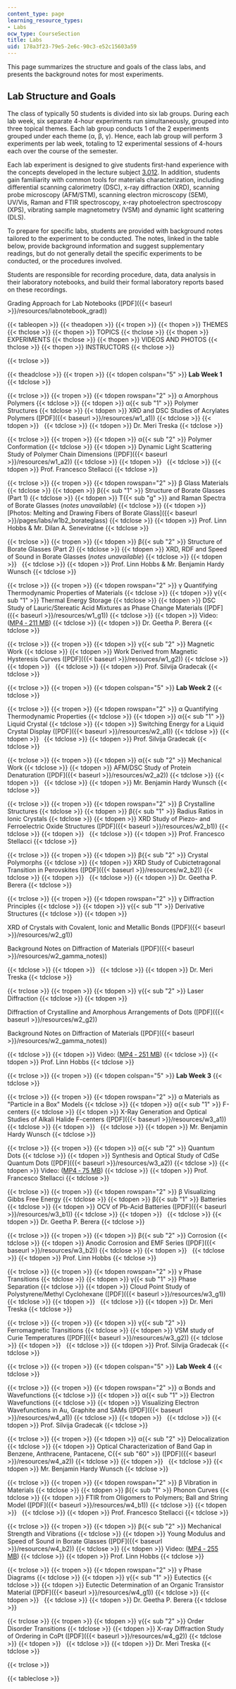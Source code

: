 ```yaml
---
content_type: page
learning_resource_types:
- Labs
ocw_type: CourseSection
title: Labs
uid: 178a3f23-79e5-2e6c-90c3-e52c15603a59
---
```


This page summarizes the structure and goals of the class labs, and presents the background notes for most experiments.

Lab Structure and Goals
-----------------------

The class of typically 50 students is divided into six lab groups. During each lab week, six separate 4-hour experiments run simultaneously, grouped into three topical themes. Each lab group conducts 1 of the 2 experiments grouped under each theme (α, β, γ). Hence, each lab group will perform 3 experiments per lab week, totaling to 12 experimental sessions of 4-hours each over the course of the semester.

Each lab experiment is designed to give students first-hand experience with the concepts developed in the lecture subject [3.012](/courses/3-012-fundamentals-of-materials-science-fall-2005). In addition, students gain familiarity with common tools for materials characterization, including differential scanning calorimetry (DSC), x-ray diffraction (XRD), scanning probe microscopy (AFM/STM), scanning electron microscopy (SEM), UV/Vis, Raman and FTIR spectroscopy, x-ray photoelectron spectroscopy (XPS), vibrating sample magnetometry (VSM) and dynamic light scattering (DLS).

To prepare for specific labs, students are provided with background notes tailored to the experiment to be conducted. The notes, linked in the table below, provide background information and suggest supplementary readings, but do not generally detail the specific experiments to be conducted, or the procedures involved.

Students are responsible for recording procedure, data, data analysis in their laboratory notebooks, and build their formal laboratory reports based on these recordings.

Grading Approach for Lab Notebooks ([PDF]({{< baseurl >}}/resources/labnotebook_grad))

{{< tableopen >}}
{{< theadopen >}}
{{< tropen >}}
{{< thopen >}}
THEMES
{{< thclose >}}
{{< thopen >}}
TOPICS
{{< thclose >}}
{{< thopen >}}
EXPERIMENTS
{{< thclose >}}
{{< thopen >}}
VIDEOS AND PHOTOS
{{< thclose >}}
{{< thopen >}}
INSTRUCTORS
{{< thclose >}}

{{< trclose >}}

{{< theadclose >}}
{{< tropen >}}
{{< tdopen colspan="5" >}}
**Lab Week 1**
{{< tdclose >}}

{{< trclose >}}
{{< tropen >}}
{{< tdopen rowspan="2" >}}
α Amorphous Polymers
{{< tdclose >}}
{{< tdopen >}}
α{{< sub "1" >}} Polymer Structures
{{< tdclose >}}
{{< tdopen >}}
XRD and DSC Studies of Acrylates Polymers ([PDF]({{< baseurl >}}/resources/w1_a1))
{{< tdclose >}}
{{< tdopen >}}
 
{{< tdclose >}}
{{< tdopen >}}
Dr. Meri Treska
{{< tdclose >}}

{{< trclose >}}
{{< tropen >}}
{{< tdopen >}}
α{{< sub "2" >}} Polymer Conformation
{{< tdclose >}}
{{< tdopen >}}
Dynamic Light Scattering Study of Polymer Chain Dimensions ([PDF]({{< baseurl >}}/resources/w1_a2))
{{< tdclose >}}
{{< tdopen >}}
 
{{< tdclose >}}
{{< tdopen >}}
Prof. Francesco Stellacci
{{< tdclose >}}

{{< trclose >}}
{{< tropen >}}
{{< tdopen rowspan="2" >}}
β Glass Materials
{{< tdclose >}}
{{< tdopen >}}
β{{< sub "1" >}} Structure of Borate Glasses (Part 1)
{{< tdclose >}}
{{< tdopen >}}
T{{< sub "g" >}} and Raman Spectra of Borate Glasses (_notes unavailable_)
{{< tdclose >}}
{{< tdopen >}}
[Photos: Melting and Drawing Fibers of Borate Glass]({{< baseurl >}}/pages/labs/w1b2_borateglass)
{{< tdclose >}}
{{< tdopen >}}
Prof. Linn Hobbs & Mr. Dilan A. Seneviratne
{{< tdclose >}}

{{< trclose >}}
{{< tropen >}}
{{< tdopen >}}
β{{< sub "2" >}} Structure of Borate Glasses (Part 2)
{{< tdclose >}}
{{< tdopen >}}
XRD, RDF and Speed of Sound in Borate Glasses (_notes unavailable_)
{{< tdclose >}}
{{< tdopen >}}
 
{{< tdclose >}}
{{< tdopen >}}
Prof. Linn Hobbs & Mr. Benjamin Hardy Wunsch
{{< tdclose >}}

{{< trclose >}}
{{< tropen >}}
{{< tdopen rowspan="2" >}}
γ Quantifying Thermodynamic Properties of Materials
{{< tdclose >}}
{{< tdopen >}}
γ{{< sub "1" >}} Thermal Energy Storage
{{< tdclose >}}
{{< tdopen >}}
DSC Study of Lauric/Stereatic Acid Mixtures as Phase Change Materials ([PDF]({{< baseurl >}}/resources/w1_g1))
{{< tdclose >}}
{{< tdopen >}}
Video: ([MP4 ‑ 211 MB](http://www.archive.org/download/MIT3.014F06/ocw-3.014-22sept2006-220k.mp4))
{{< tdclose >}}
{{< tdopen >}}
Dr. Geetha P. Berera
{{< tdclose >}}

{{< trclose >}}
{{< tropen >}}
{{< tdopen >}}
γ{{< sub "2" >}} Magnetic Work
{{< tdclose >}}
{{< tdopen >}}
Work Derived from Magnetic Hysteresis Curves ([PDF]({{< baseurl >}}/resources/w1_g2))
{{< tdclose >}}
{{< tdopen >}}
 
{{< tdclose >}}
{{< tdopen >}}
Prof. Silvija Gradecak
{{< tdclose >}}

{{< trclose >}}
{{< tropen >}}
{{< tdopen colspan="5" >}}
**Lab Week 2**
{{< tdclose >}}

{{< trclose >}}
{{< tropen >}}
{{< tdopen rowspan="2" >}}
α Quantifying Thermodynamic Properties
{{< tdclose >}}
{{< tdopen >}}
α{{< sub "1" >}} Liquid Crystal
{{< tdclose >}}
{{< tdopen >}}
Switching Energy for a Liquid Crystal Display ([PDF]({{< baseurl >}}/resources/w2_a1))
{{< tdclose >}}
{{< tdopen >}}
 
{{< tdclose >}}
{{< tdopen >}}
Prof. Silvija Gradecak
{{< tdclose >}}

{{< trclose >}}
{{< tropen >}}
{{< tdopen >}}
α{{< sub "2" >}} Mechanical Work
{{< tdclose >}}
{{< tdopen >}}
AFM/DSC Study of Protein Denaturation ([PDF]({{< baseurl >}}/resources/w2_a2))
{{< tdclose >}}
{{< tdopen >}}
 
{{< tdclose >}}
{{< tdopen >}}
Mr. Benjamin Hardy Wunsch
{{< tdclose >}}

{{< trclose >}}
{{< tropen >}}
{{< tdopen rowspan="2" >}}
β Crystalline Structures
{{< tdclose >}}
{{< tdopen >}}
β{{< sub "1" >}} Radius Ratios in Ionic Crystals
{{< tdclose >}}
{{< tdopen >}}
XRD Study of Piezo- and Ferroelectric Oxide Structures ([PDF]({{< baseurl >}}/resources/w2_b1))
{{< tdclose >}}
{{< tdopen >}}
 
{{< tdclose >}}
{{< tdopen >}}
Prof. Francesco Stellacci
{{< tdclose >}}

{{< trclose >}}
{{< tropen >}}
{{< tdopen >}}
β{{< sub "2" >}} Crystal Polymorphs
{{< tdclose >}}
{{< tdopen >}}
XRD Study of Cubictetragonal Transition in Perovskites ([PDF]({{< baseurl >}}/resources/w2_b2))
{{< tdclose >}}
{{< tdopen >}}
 
{{< tdclose >}}
{{< tdopen >}}
Dr. Geetha P. Berera
{{< tdclose >}}

{{< trclose >}}
{{< tropen >}}
{{< tdopen rowspan="2" >}}
γ Diffraction Principles
{{< tdclose >}}
{{< tdopen >}}
γ{{< sub "1" >}} Derivative Structures
{{< tdclose >}}
{{< tdopen >}}


XRD of Crystals with Covalent, Ionic and Metallic Bonds ([PDF]({{< baseurl >}}/resources/w2_g1))

Background Notes on Diffraction of Materials ([PDF]({{< baseurl >}}/resources/w2_gamma_notes))


{{< tdclose >}}
{{< tdopen >}}
 
{{< tdclose >}}
{{< tdopen >}}
Dr. Meri Treska
{{< tdclose >}}

{{< trclose >}}
{{< tropen >}}
{{< tdopen >}}
γ{{< sub "2" >}} Laser Diffraction
{{< tdclose >}}
{{< tdopen >}}


Diffraction of Crystalline and Amorphous Arrangements of Dots ([PDF]({{< baseurl >}}/resources/w2_g2))

Background Notes on Diffraction of Materials ([PDF]({{< baseurl >}}/resources/w2_gamma_notes))


{{< tdclose >}}
{{< tdopen >}}
Video: ([MP4 ‑ 251 MB](http://www.archive.org/download/MIT3.014F06/ocw-3.014-18oct2006-220k.mp4))
{{< tdclose >}}
{{< tdopen >}}
Prof. Linn Hobbs
{{< tdclose >}}

{{< trclose >}}
{{< tropen >}}
{{< tdopen colspan="5" >}}
**Lab Week 3**
{{< tdclose >}}

{{< trclose >}}
{{< tropen >}}
{{< tdopen rowspan="2" >}}
α Materials as "Particle in a Box" Models
{{< tdclose >}}
{{< tdopen >}}
α{{< sub "1" >}} F-centers
{{< tdclose >}}
{{< tdopen >}}
X-Ray Generation and Optical Studies of Alkali Halide F-centers ([PDF]({{< baseurl >}}/resources/w3_a1))
{{< tdclose >}}
{{< tdopen >}}
 
{{< tdclose >}}
{{< tdopen >}}
Mr. Benjamin Hardy Wunsch
{{< tdclose >}}

{{< trclose >}}
{{< tropen >}}
{{< tdopen >}}
α{{< sub "2" >}} Quantum Dots
{{< tdclose >}}
{{< tdopen >}}
Synthesis and Optical Study of CdSe Quantum Dots ([PDF]({{< baseurl >}}/resources/w3_a2))
{{< tdclose >}}
{{< tdopen >}}
Video: ([MP4 ‑ 75 MB](http://www.archive.org/download/MIT3.014F06/ocw-3.014-17nov2006-220k.mp4))
{{< tdclose >}}
{{< tdopen >}}
Prof. Francesco Stellacci
{{< tdclose >}}

{{< trclose >}}
{{< tropen >}}
{{< tdopen rowspan="2" >}}
β Visualizing Gibbs Free Energy
{{< tdclose >}}
{{< tdopen >}}
β{{< sub "1" >}} Batteries
{{< tdclose >}}
{{< tdopen >}}
OCV of Pb-Acid Batteries ([PDF]({{< baseurl >}}/resources/w3_b1))
{{< tdclose >}}
{{< tdopen >}}
 
{{< tdclose >}}
{{< tdopen >}}
Dr. Geetha P. Berera
{{< tdclose >}}

{{< trclose >}}
{{< tropen >}}
{{< tdopen >}}
β{{< sub "2" >}} Corrosion
{{< tdclose >}}
{{< tdopen >}}
Anodic Corrosion and EMF Series ([PDF]({{< baseurl >}}/resources/w3_b2))
{{< tdclose >}}
{{< tdopen >}}
 
{{< tdclose >}}
{{< tdopen >}}
Prof. Linn Hobbs
{{< tdclose >}}

{{< trclose >}}
{{< tropen >}}
{{< tdopen rowspan="2" >}}
γ Phase Transitions
{{< tdclose >}}
{{< tdopen >}}
γ{{< sub "1" >}} Phase Separation
{{< tdclose >}}
{{< tdopen >}}
Cloud Point Study of Polystyrene/Methyl Cyclohexane ([PDF]({{< baseurl >}}/resources/w3_g1))
{{< tdclose >}}
{{< tdopen >}}
 
{{< tdclose >}}
{{< tdopen >}}
Dr. Meri Treska
{{< tdclose >}}

{{< trclose >}}
{{< tropen >}}
{{< tdopen >}}
γ{{< sub "2" >}} Ferromagnetic Transitions
{{< tdclose >}}
{{< tdopen >}}
VSM study of Curie Temperatures ([PDF]({{< baseurl >}}/resources/w3_g2))
{{< tdclose >}}
{{< tdopen >}}
 
{{< tdclose >}}
{{< tdopen >}}
Prof. Silvija Gradecak
{{< tdclose >}}

{{< trclose >}}
{{< tropen >}}
{{< tdopen colspan="5" >}}
**Lab Week 4**
{{< tdclose >}}

{{< trclose >}}
{{< tropen >}}
{{< tdopen rowspan="2" >}}
α Bonds and Wavefunctions
{{< tdclose >}}
{{< tdopen >}}
α{{< sub "1" >}} Electron Wavefunctions
{{< tdclose >}}
{{< tdopen >}}
Visualizing Electron Wavefunctions in Au, Graphite and SAMs ([PDF]({{< baseurl >}}/resources/w4_a1))
{{< tdclose >}}
{{< tdopen >}}
 
{{< tdclose >}}
{{< tdopen >}}
Prof. Silvija Gradecak
{{< tdclose >}}

{{< trclose >}}
{{< tropen >}}
{{< tdopen >}}
α{{< sub "2" >}} Delocalization
{{< tdclose >}}
{{< tdopen >}}
Optical Characterization of Band Gap in Benzene, Anthracene, Pantacene, C{{< sub "60" >}} ([PDF]({{< baseurl >}}/resources/w4_a2))
{{< tdclose >}}
{{< tdopen >}}
 
{{< tdclose >}}
{{< tdopen >}}
Mr. Benjamin Hardy Wunsch
{{< tdclose >}}

{{< trclose >}}
{{< tropen >}}
{{< tdopen rowspan="2" >}}
β Vibration in Materials
{{< tdclose >}}
{{< tdopen >}}
β{{< sub "1" >}} Phonon Curves
{{< tdclose >}}
{{< tdopen >}}
FTIR from Oligomers to Polymers; Ball and String Model ([PDF]({{< baseurl >}}/resources/w4_b1))
{{< tdclose >}}
{{< tdopen >}}
 
{{< tdclose >}}
{{< tdopen >}}
Prof. Francesco Stellacci
{{< tdclose >}}

{{< trclose >}}
{{< tropen >}}
{{< tdopen >}}
β{{< sub "2" >}} Mechanical Strength and Vibrations
{{< tdclose >}}
{{< tdopen >}}
Young Modulus and Speed of Sound in Borate Glasses ([PDF]({{< baseurl >}}/resources/w4_b2))
{{< tdclose >}}
{{< tdopen >}}
Video: ([MP4 ‑ 255 MB](http://www.archive.org/download/MIT3.014F06/ocw-3.014-13dec2006-220k.mp4))
{{< tdclose >}}
{{< tdopen >}}
Prof. Linn Hobbs
{{< tdclose >}}

{{< trclose >}}
{{< tropen >}}
{{< tdopen rowspan="2" >}}
γ Phase Diagrams
{{< tdclose >}}
{{< tdopen >}}
γ{{< sub "1" >}} Eutectics
{{< tdclose >}}
{{< tdopen >}}
Eutectic Determination of an Organic Transistor Material ([PDF]({{< baseurl >}}/resources/w4_g1))
{{< tdclose >}}
{{< tdopen >}}
 
{{< tdclose >}}
{{< tdopen >}}
Dr. Geetha P. Berera
{{< tdclose >}}

{{< trclose >}}
{{< tropen >}}
{{< tdopen >}}
γ{{< sub "2" >}} Order Disorder Transitions
{{< tdclose >}}
{{< tdopen >}}
X-ray Diffraction Study of Ordering in CoPt ([PDF]({{< baseurl >}}/resources/w4_g2))
{{< tdclose >}}
{{< tdopen >}}
 
{{< tdclose >}}
{{< tdopen >}}
Dr. Meri Treska
{{< tdclose >}}

{{< trclose >}}

{{< tableclose >}}
